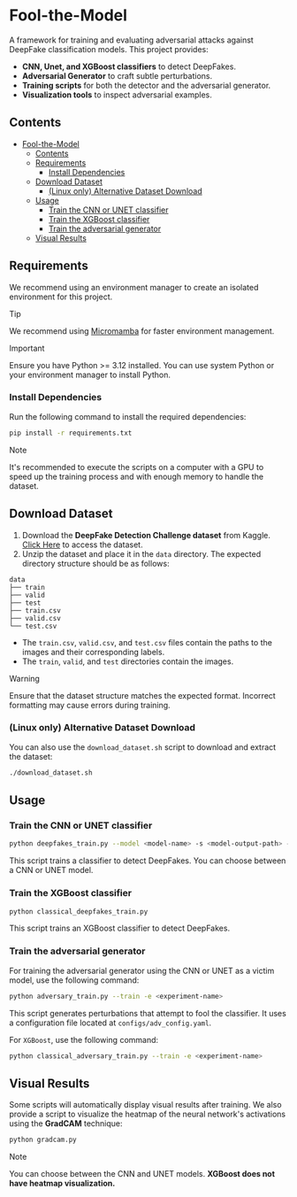 # Fool-the-Model

A framework for training and evaluating adversarial attacks against DeepFake classification models. This project provides:

- **CNN, Unet, and XGBoost classifiers** to detect DeepFakes.
- **Adversarial Generator** to craft subtle perturbations.
- **Training scripts** for both the detector and the adversarial generator.
- **Visualization tools** to inspect adversarial examples.

## Contents

- [Fool-the-Model](#fool-the-model)
  - [Contents](#contents)
  - [Requirements](#requirements)
    - [Install Dependencies](#install-dependencies)
  - [Download Dataset](#download-dataset)
    - [(Linux only) Alternative Dataset Download](#linux-only-alternative-dataset-download)
  - [Usage](#usage)
    - [Train the CNN or UNET classifier](#train-the-cnn-or-unet-classifier)
    - [Train the XGBoost classifier](#train-the-xgboost-classifier)
    - [Train the adversarial generator](#train-the-adversarial-generator)
  - [Visual Results](#visual-results)

## Requirements

We recommend using an environment manager to create an isolated environment for this project.

> [!TIP]
> We recommend using [Micromamba](https://mamba.readthedocs.io/en/latest/installation/micromamba-installation.html) for faster environment management.

> [!IMPORTANT]
> Ensure you have Python >= 3.12 installed. You can use system Python or your environment manager to install Python.

### Install Dependencies
Run the following command to install the required dependencies:

```bash
pip install -r requirements.txt
```

> [!NOTE]
> It's recommended to execute the scripts on a computer with a GPU to speed up the training process and with enough memory to handle the dataset.

## Download Dataset

1. Download the **DeepFake Detection Challenge dataset** from Kaggle. [Click Here](https://www.kaggle.com/datasets/xhlulu/140k-real-and-fake-faces) to access the dataset.
2. Unzip the dataset and place it in the `data` directory. The expected directory structure should be as follows:

```
data
├── train
├── valid
├── test
├── train.csv
├── valid.csv
└── test.csv
```

- The `train.csv`, `valid.csv`, and `test.csv` files contain the paths to the images and their corresponding labels.
- The `train`, `valid`, and `test` directories contain the images.

> [!WARNING]
> Ensure that the dataset structure matches the expected format. Incorrect formatting may cause errors during training.

### (Linux only) Alternative Dataset Download
You can also use the `download_dataset.sh` script to download and extract the dataset:

```bash
./download_dataset.sh
```

## Usage

### Train the CNN or UNET classifier

```bash
python deepfakes_train.py --model <model-name> -s <model-output-path> --train
```

This script trains a classifier to detect DeepFakes. You can choose between a CNN or UNET model.

### Train the XGBoost classifier

```bash
python classical_deepfakes_train.py
```

This script trains an XGBoost classifier to detect DeepFakes.

### Train the adversarial generator

For training the adversarial generator using the CNN or UNET as a victim model, use the following command:

```bash
python adversary_train.py --train -e <experiment-name>
```

This script generates perturbations that attempt to fool the classifier. It uses a configuration file located at `configs/adv_config.yaml`.

For `XGBoost`, use the following command:

```bash
python classical_adversary_train.py --train -e <experiment-name>
```

## Visual Results

Some scripts will automatically display visual results after training. We also provide a script to visualize the heatmap of the neural network's activations using the **GradCAM** technique:

```bash
python gradcam.py
```

> [!NOTE]
> You can choose between the CNN and UNET models. **XGBoost does not have heatmap visualization.**

